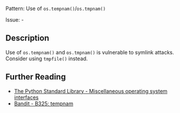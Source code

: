 Pattern: Use of `os.tempnam()`/`os.tmpnam()`

Issue: -

## Description

Use of `os.tempnam()` and `os.tmpnam()` is vulnerable to symlink attacks. Consider using `tmpfile()` instead.

## Further Reading

* [The Python Standard Library - Miscellaneous operating system interfaces](https://docs.python.org/2.7/library/os.html#os.tempnam)
* [Bandit - B325: tempnam](https://bandit.readthedocs.io/en/1.7.4/blacklists/blacklist_calls.html#b325-tempnam)
